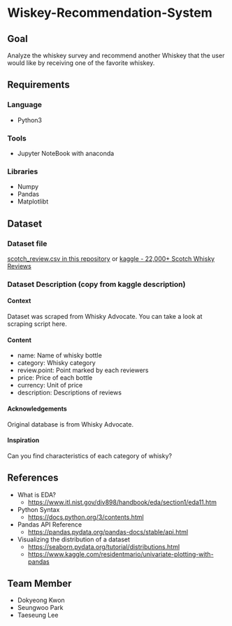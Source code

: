 # Wiskey-Recommendation-System
## Goal
Analyze the whiskey survey and recommend another Whiskey that the user would like by receiving one of the favorite whiskey. 

## Requirements
### Language
* Python3

### Tools
* Jupyter NoteBook with anaconda

### Libraries
* Numpy
* Pandas
* Matplotlibt

## Dataset
### Dataset file
[scotch_review.csv in this repository](scotch_review.csv)
or
[kaggle - 22,000+ Scotch Whisky Reviews](https://www.kaggle.com/koki25ando/22000-scotch-whisky-reviews)

### Dataset Description (copy from kaggle description)
#### Context
Dataset was scraped from Whisky Advocate. You can take a look at scraping script here.

#### Content
- name: Name of whisky bottle
- category: Whisky category
- review.point: Point marked by each reviewers
- price: Price of each bottle
- currency: Unit of price
- description: Descriptions of reviews

#### Acknowledgements
Original database is from Whisky Advocate.

#### Inspiration
Can you find characteristics of each category of whisky?

## References
* What is EDA?
  * <https://www.itl.nist.gov/div898/handbook/eda/section1/eda11.htm>
* Python Syntax
  * <https://docs.python.org/3/contents.html>
* Pandas API Reference
  * <https://pandas.pydata.org/pandas-docs/stable/api.html>
* Visualizing the distribution of a dataset
  * <https://seaborn.pydata.org/tutorial/distributions.html>
  * <https://www.kaggle.com/residentmario/univariate-plotting-with-pandas>

## Team Member
* Dokyeong Kwon
* Seungwoo Park
* Taeseung Lee
